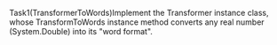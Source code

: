 Task1(TransformerToWords)Implement the Transformer instance class, whose TransformToWords instance method converts any real number (System.Double) into its "word format".
